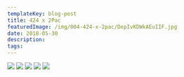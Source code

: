 ```yaml
---
templateKey: blog-post
title: 424 x 2Pac
featuredImage: /img/004-424-x-2pac/DepIvKDWkAEuIIF.jpg
date: 2018-05-30
description: 
tags: 
---
```

![](/img/004-424-x-2pac/alton-002_v1.jpg)
![](/img/004-424-x-2pac/DepIvKDWkAEuIIF.jpg)
![](/img/004-424-x-2pac/Desktop2_6.jpg)
![](/img/004-424-x-2pac/Desktop3_5.jpg)
![](/img/004-424-x-2pac/Desktop4_6.jpg)

